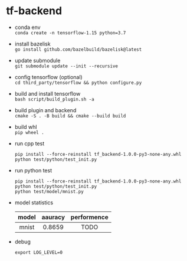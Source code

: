 # tf-backend

- conda env  
`conda create -n tensorflow-1.15 python=3.7`

- install bazelisk  
`go install github.com/bazelbuild/bazelisk@latest`

- update submodule  
`git submodule update --init --recursive`

- config tensorflow (optional)  
`cd third_party/tensorflow && python configure.py`

- build and install tensorflow  
`bash script/build_plugin.sh -a`

- build plugin and backend  
`cmake -S . -B build && cmake --build build`

- build whl  
`pip wheel .`

- run cpp test  
    ```
    pip install --force-reinstall tf_backend-1.0.0-py3-none-any.whl
    python test/python/test_init.py
    ```

- run python test  
    ```
    pip install --force-reinstall tf_backend-1.0.0-py3-none-any.whl
    python test/python/test_init.py
    python test/model/mnist.py
    ```

- model statistics

    |model|aauracy|performence|  
    |:---:|:---:| :---:|
    |mnist|0.8659|TODO|

- debug  
    ```
    export LOG_LEVEL=0
    ```
